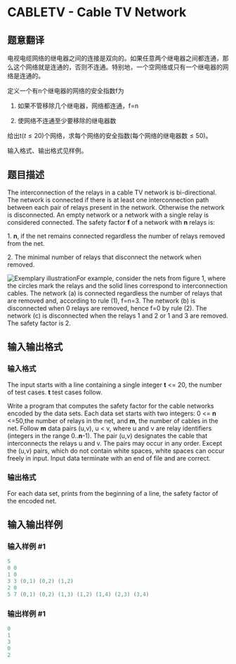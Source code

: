 # CABLETV - Cable TV Network

## 题意翻译

电视电缆网络的继电器之间的连接是双向的。如果任意两个继电器之间都连通，那么这个网络就是连通的，否则不连通。特别地，一个空网络或只有一个继电器的网络是连通的。

定义一个有n个继电器的网络的安全指数f为

1. 如果不管移除几个继电器，网络都连通，f=n

2. 使网络不连通至少要移除的继电器数

给出t($t \le 20$)个网络，求每个网络的安全指数(每个网络的继电器数$\le 50$)。

输入格式、输出格式见样例。

## 题目描述

The interconnection of the relays in a cable TV network is bi-directional. The network is connected if there is at least one interconnection path between each pair of relays present in the network. Otherwise the network is disconnected. An empty network or a network with a single relay is considered connected. The safety factor **f** of a network with **n** relays is:

1\. **n**, if the net remains connected regardless the number of relays removed from the net.

2\. The minimal number of relays that disconnect the network when removed.

![Exemplary illustration](https://cdn.luogu.com.cn/upload/vjudge_pic/SP300/154eec42b98e0c5ed875fc9854794018bfb26a2b.png)For example, consider the nets from figure 1, where the circles mark the relays and the solid lines correspond to interconnection cables. The network (a) is connected regardless the number of relays that are removed and, according to rule (1), f=n=3. The network (b) is disconnected when 0 relays are removed, hence f=0 by rule (2). The network (c) is disconnected when the relays 1 and 2 or 1 and 3 are removed. The safety factor is 2.

## 输入输出格式

### 输入格式

The input starts with a line containing a single integer **t** <= 20, the number of test cases. **t** test cases follow.

Write a program that computes the safety factor for the cable networks encoded by the data sets. Each data set starts with two integers: 0 <= **n** <=50,the number of relays in the net, and **m**, the number of cables in the net. Follow **m** data pairs (u,v), u < v, where u and v are relay identifiers (integers in the range 0..**n**-1). The pair (u,v) designates the cable that interconnects the relays u and v. The pairs may occur in any order. Except the (u,v) pairs, which do not contain white spaces, white spaces can occur freely in input. Input data terminate with an end of file and are correct.

### 输出格式

For each data set, prints from the beginning of a line, the safety factor of the encoded net.

## 输入输出样例

### 输入样例 #1

```cpp
5
0 0
1 0
3 3 (0,1) (0,2) (1,2)
2 0
5 7 (0,1) (0,2) (1,3) (1,2) (1,4) (2,3) (3,4)
```


### 输出样例 #1

```cpp
0
1
3
0
2
```


